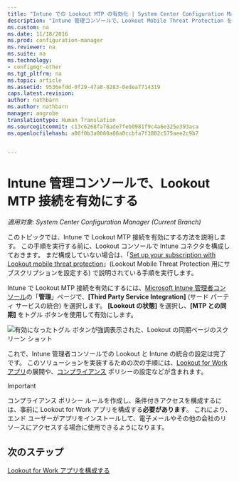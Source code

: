 ```yaml
---
title: "Intune での Lookout MTP の有効化 | System Center Configuration Manager"
description: "Intune 管理コンソールで、Lookout Mobile Threat Protection を有効にします。"
ms.custom: na
ms.date: 11/18/2016
ms.prod: configuration-manager
ms.reviewer: na
ms.suite: na
ms.technology:
- configmgr-other
ms.tgt_pltfrm: na
ms.topic: article
ms.assetid: 9536efdd-0f29-47a8-8283-0edea7714319
caps.latest.revision: 
author: nathbarn
ms.author: nathbarn
manager: angrobe
translationtype: Human Translation
ms.sourcegitcommit: c13c6268fa76ade7feb0981f9c4a6e325e393aca
ms.openlocfilehash: a06f0b3a0080a06a0ccbfa7f3802c575aee2c9b7


---
```

# <a name="enable-lookout-mtp-connection-in-the-intune-admin-console"></a>Intune 管理コンソールで、Lookout MTP 接続を有効にする

*適用対象: System Center Configuration Manager (Current Branch)*

このトピックでは、Intune で Lookout MTP 接続を有効にする方法を説明します。 この手順を実行する前に、Lookout コンソールで Intune コネクタを構成しておきます。  まだ構成していない場合は、「[Set up your subscription with Lookout mobile threat protection](set-up-your-subscription-with-lookout.md)」(Lookout Mobile Threat Protection 用にサブスクリプションを設定する) で説明されている手順を実行します。

Intune で Lookout MTP 接続を有効にするには、[Microsoft Intune 管理者コンソール](https://manage.microsoft.com)の「**管理**」ページで、**[Third Party Service Integration]** (サード パーティ サービスの統合) を選択します。 **[Lookout の状態]** を選択し、**[MTP との同期]** をトグル ボタンを使用して有効にします。

![有効になったトグル ボタンが強調表示された、Lookout の同期ページのスクリーン ショット](../media/lookout-intune-synchronization.png)

これで、Intune 管理者コンソールでの Lookout と Intune の統合の設定は完了です。  このソリューションを実装するための次の手順には、[Lookout for Work アプリ](configure-and-deploy-lookout-for-work-apps.md)の展開や、[コンプライアンス](enable-device-threat-protection-rule-compliance-policy.md) ポリシーの設定などが含まれます。

>[!IMPORTANT]
> コンプライアンス ポリシー ルールを作成し、条件付きアクセスを構成するには、事前に Lookout for Work アプリを構成する**必要があります**。 これにより、エンド ユーザーがアプリをインストールして、電子メールやその他の会社のリソースにアクセスする場合に使用できるようになります。

## <a name="next-steps"></a>次のステップ
[Lookout for Work アプリを構成する](configure-and-deploy-lookout-for-work-apps.md)



<!--HONumber=Dec16_HO3-->


